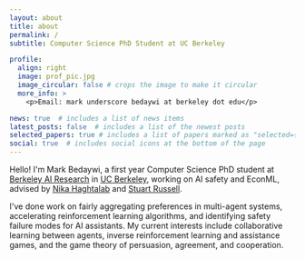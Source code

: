 ```yaml
---
layout: about
title: about
permalink: /
subtitle: Computer Science PhD Student at UC Berkeley

profile:
  align: right
  image: prof_pic.jpg
  image_circular: false # crops the image to make it circular
  more_info: >
    <p>Email: mark underscore bedaywi at berkeley dot edu</p>

news: true  # includes a list of news items
latest_posts: false  # includes a list of the newest posts
selected_papers: true # includes a list of papers marked as "selected={true}"
social: true  # includes social icons at the bottom of the page
---
```


Hello! I'm Mark Bedaywi, a first year Computer Science PhD student at [Berkeley AI Research](https://bair.berkeley.edu/) in [UC Berkeley](https://www.berkeley.edu/), working on AI safety and EconML, advised by [Nika Haghtalab](https://people.eecs.berkeley.edu/~nika/) and [Stuart Russell](http://people.eecs.berkeley.edu/~russell/).

I've done work on fairly aggregating preferences in multi-agent systems, accelerating reinforcement learning algorithms, and identifying safety failure modes for AI assistants. My current interests include collaborative learning between agents, inverse reinforcement learning and assistance games, and the game theory of persuasion, agreement, and cooperation.